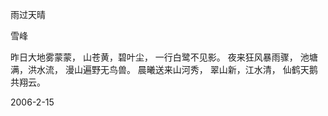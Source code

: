 雨过天晴 

雪峰


昨日大地雾蒙蒙，
山苍黄，碧叶尘，
一行白鹭不见影。
夜来狂风暴雨骤，
池塘满，洪水流，
漫山遍野无鸟兽。
晨曦送来山河秀，
翠山新，江水清，
仙鹤天鹅共翔云。

2006-2-15



